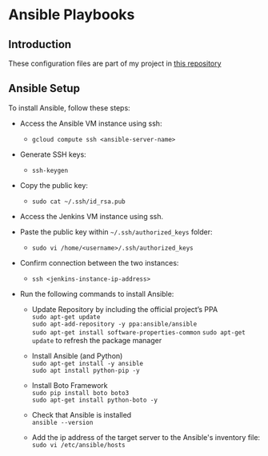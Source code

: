# Ansible Playbooks

## Introduction

These configuration files are part of my project in [this repository](https://github.com/Z11mm/sca-project-c2-app-api)

## Ansible Setup

To install Ansible, follow these steps:
* Access the Ansible VM instance using ssh:
    - `gcloud compute ssh <ansible-server-name>`
* Generate SSH keys:
    - `ssh-keygen`
* Copy the public key:
    - `sudo cat ~/.ssh/id_rsa.pub`
* Access the Jenkins VM instance using ssh. 
* Paste the public key within `~/.ssh/authorized_keys` folder:
    - `sudo vi /home/<username>/.ssh/authorized_keys`
* Confirm connection between the two instances:
    - `ssh <jenkins-instance-ip-address>`
* Run the following commands to install Ansible:

    * Update Repository by including the official project’s PPA <br>
     `sudo apt-get update` <br>
     `sudo apt-add-repository -y ppa:ansible/ansible` <br>
     `sudo apt-get install software-properties-common`
     `sudo apt-get update` to refresh the package manager <br>

    * Install Ansible (and Python) <br>
     `sudo apt-get install -y ansible` <br>
     `sudo apt install python-pip -y` <br>

    * Install Boto Framework <br>
     `sudo pip install boto boto3` <br>
     `sudo apt-get install python-boto -y` <br>

    * Check that Ansible is installed <br>
     `ansible --version` <br>

    * Add the ip address of the target server to the Ansible's inventory file: <br>
     `sudo vi /etc/ansible/hosts` <br>
